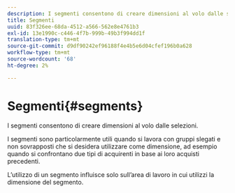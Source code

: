 ```yaml
---
description: I segmenti consentono di creare dimensioni al volo dalle selezioni.
title: Segmenti
uuid: 83f326ee-68da-4512-a566-562e8e4761b3
exl-id: 13e1990c-c446-4f7b-999b-49b3f994dd1f
translation-type: tm+mt
source-git-commit: d9df90242ef96188f4e4b5e6d04cfef196b0a628
workflow-type: tm+mt
source-wordcount: '68'
ht-degree: 2%

---
```


# Segmenti{#segments}

I segmenti consentono di creare dimensioni al volo dalle selezioni.

I segmenti sono particolarmente utili quando si lavora con gruppi slegati e non sovrapposti che si desidera utilizzare come dimensione, ad esempio quando si confrontano due tipi di acquirenti in base ai loro acquisti precedenti.

L’utilizzo di un segmento influisce solo sull’area di lavoro in cui utilizzi la dimensione del segmento.
